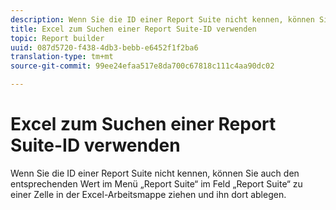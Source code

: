 ```yaml
---
description: Wenn Sie die ID einer Report Suite nicht kennen, können Sie auch den entsprechenden Wert im Menü „Report Suite“ im Feld „Report Suite“ zu einer Zelle in der Excel-Arbeitsmappe ziehen und ihn dort ablegen.
title: Excel zum Suchen einer Report Suite-ID verwenden
topic: Report builder
uuid: 087d5720-f438-4db3-bebb-e6452f1f2ba6
translation-type: tm+mt
source-git-commit: 99ee24efaa517e8da700c67818c111c4aa90dc02

---
```



# Excel zum Suchen einer Report Suite-ID verwenden

Wenn Sie die ID einer Report Suite nicht kennen, können Sie auch den entsprechenden Wert im Menü „Report Suite“ im Feld „Report Suite“ zu einer Zelle in der Excel-Arbeitsmappe ziehen und ihn dort ablegen.

